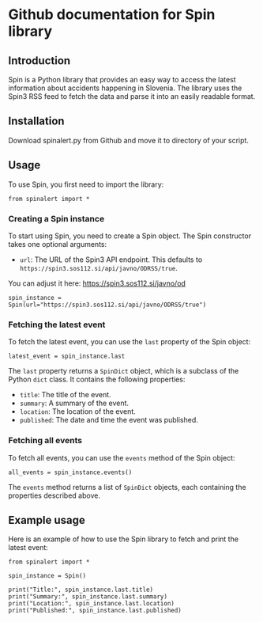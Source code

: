 # Github documentation for Spin library

## Introduction

Spin is a Python library that provides an easy way to access the latest information about accidents happening in Slovenia. The library uses the Spin3 RSS feed to fetch the data and parse it into an easily readable format.

## Installation

Download spinalert.py from Github and move it to directory of your script.

## Usage

To use Spin, you first need to import the library:

```
from spinalert import *
```

### Creating a Spin instance

To start using Spin, you need to create a Spin object. The Spin constructor takes one optional arguments:

- `url`: The URL of the Spin3 API endpoint. This defaults to `https://spin3.sos112.si/api/javno/ODRSS/true`.

You can adjust it here: https://spin3.sos112.si/javno/od

```
spin_instance = Spin(url="https://spin3.sos112.si/api/javno/ODRSS/true")
```

### Fetching the latest event

To fetch the latest event, you can use the `last` property of the Spin object:
```
latest_event = spin_instance.last
```

The `last` property returns a `SpinDict` object, which is a subclass of the Python `dict` class. It contains the following properties:

- `title`: The title of the event.
- `summary`: A summary of the event.
- `location`: The location of the event.
- `published`: The date and time the event was published.

### Fetching all events

To fetch all events, you can use the `events` method of the Spin object:

```
all_events = spin_instance.events()
```

The `events` method returns a list of `SpinDict` objects, each containing the properties described above.

## Example usage

Here is an example of how to use the Spin library to fetch and print the latest event:

```
from spinalert import *

spin_instance = Spin()

print("Title:", spin_instance.last.title)
print("Summary:", spin_instance.last.summary)
print("Location:", spin_instance.last.location)
print("Published:", spin_instance.last.published)
```



